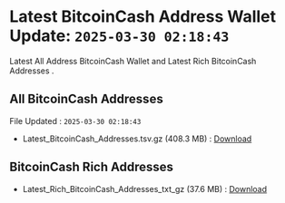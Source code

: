 # Latest BitcoinCash Address Wallet Update: `2025-03-30 02:18:43`

Latest All Address BitcoinCash Wallet and Latest Rich BitcoinCash Addresses .

## All BitcoinCash Addresses

File Updated : `2025-03-30 02:18:43`

- Latest_BitcoinCash_Addresses.tsv.gz (408.3 MB) : [Download](https://github.com/Pymmdrza/Rich-Address-Wallet/releases/tag/BitcoinCash)

## BitcoinCash Rich Addresses

- Latest_Rich_BitcoinCash_Addresses_txt_gz (37.6 MB) : [Download](https://github.com/Pymmdrza/Rich-Address-Wallet/releases/tag/BitcoinCash)

